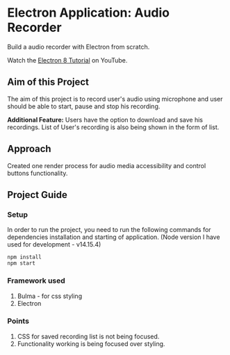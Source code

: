 # Electron Application: Audio Recorder

Build a audio recorder with Electron from scratch. 

Watch the [Electron 8 Tutorial](https://youtu.be/3yqDxhR2XxE) on YouTube. 

## Aim of this Project

The aim of this project is to record user's audio using microphone and user should be able to start, pause and stop his recording.

__Additional Feature:__ Users have the option to download and save his recordings. List of User's recording is also being shown in the form of list.

## Approach

Created one render process for audio media accessibility and control buttons functionality.

## Project Guide

### Setup
In order to run the project, you need to run the following commands for dependencies installation and starting of application. (Node version I have used for development - v14.15.4)
```
npm install
npm start
```

### Framework used
1. Bulma - for css styling
2. Electron

### Points
1. CSS for saved recording list is not being focused.
2. Functionality working is being focused over styling.
